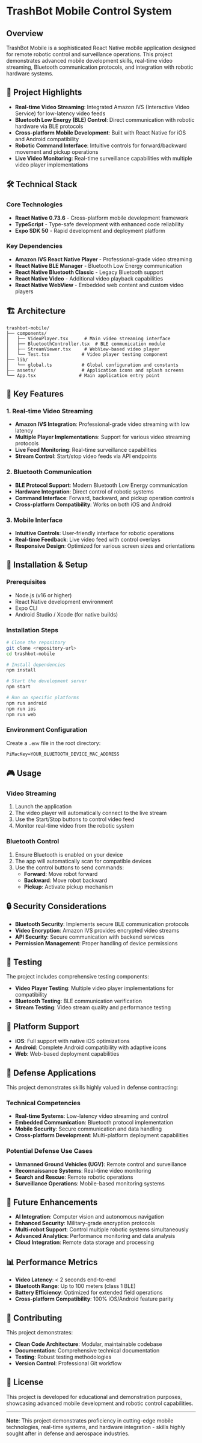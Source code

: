 # TrashBot Mobile Control System

## Overview

TrashBot Mobile is a sophisticated React Native mobile application designed for remote robotic control and surveillance operations. This project demonstrates advanced mobile development skills, real-time video streaming, Bluetooth communication protocols, and integration with robotic hardware systems.

## 🎯 Project Highlights

- **Real-time Video Streaming**: Integrated Amazon IVS (Interactive Video Service) for low-latency video feeds
- **Bluetooth Low Energy (BLE) Control**: Direct communication with robotic hardware via BLE protocols
- **Cross-platform Mobile Development**: Built with React Native for iOS and Android compatibility
- **Robotic Command Interface**: Intuitive controls for forward/backward movement and pickup operations
- **Live Video Monitoring**: Real-time surveillance capabilities with multiple video player implementations

## 🛠 Technical Stack

### Core Technologies

- **React Native 0.73.6** - Cross-platform mobile development framework
- **TypeScript** - Type-safe development with enhanced code reliability
- **Expo SDK 50** - Rapid development and deployment platform

### Key Dependencies

- **Amazon IVS React Native Player** - Professional-grade video streaming
- **React Native BLE Manager** - Bluetooth Low Energy communication
- **React Native Bluetooth Classic** - Legacy Bluetooth support
- **React Native Video** - Additional video playback capabilities
- **React Native WebView** - Embedded web content and custom video players

## 🏗 Architecture

```
trashbot-mobile/
├── components/
│   ├── VideoPlayer.tsx      # Main video streaming interface
│   ├── BluetoothController.tsx  # BLE communication module
│   ├── StreamViewer.tsx     # WebView-based video player
│   └── Test.tsx            # Video player testing component
├── lib/
│   └── global.ts           # Global configuration and constants
├── assets/                 # Application icons and splash screens
└── App.tsx                # Main application entry point
```

## 🚀 Key Features

### 1. Real-time Video Streaming

- **Amazon IVS Integration**: Professional-grade video streaming with low latency
- **Multiple Player Implementations**: Support for various video streaming protocols
- **Live Feed Monitoring**: Real-time surveillance capabilities
- **Stream Control**: Start/stop video feeds via API endpoints

### 2. Bluetooth Communication

- **BLE Protocol Support**: Modern Bluetooth Low Energy communication
- **Hardware Integration**: Direct control of robotic systems
- **Command Interface**: Forward, backward, and pickup operation controls
- **Cross-platform Compatibility**: Works on both iOS and Android

### 3. Mobile Interface

- **Intuitive Controls**: User-friendly interface for robotic operations
- **Real-time Feedback**: Live video feed with control overlays
- **Responsive Design**: Optimized for various screen sizes and orientations

## 🔧 Installation & Setup

### Prerequisites

- Node.js (v16 or higher)
- React Native development environment
- Expo CLI
- Android Studio / Xcode (for native builds)

### Installation Steps

```bash
# Clone the repository
git clone <repository-url>
cd trashbot-mobile

# Install dependencies
npm install

# Start the development server
npm start

# Run on specific platforms
npm run android
npm run ios
npm run web
```

### Environment Configuration

Create a `.env` file in the root directory:

```env
PiMacKey=YOUR_BLUETOOTH_DEVICE_MAC_ADDRESS
```

## 🎮 Usage

### Video Streaming

1. Launch the application
2. The video player will automatically connect to the live stream
3. Use the Start/Stop buttons to control video feed
4. Monitor real-time video from the robotic system

### Bluetooth Control

1. Ensure Bluetooth is enabled on your device
2. The app will automatically scan for compatible devices
3. Use the control buttons to send commands:
   - **Forward**: Move robot forward
   - **Backward**: Move robot backward
   - **Pickup**: Activate pickup mechanism

## 🔒 Security Considerations

- **Bluetooth Security**: Implements secure BLE communication protocols
- **Video Encryption**: Amazon IVS provides encrypted video streams
- **API Security**: Secure communication with backend services
- **Permission Management**: Proper handling of device permissions

## 🧪 Testing

The project includes comprehensive testing components:

- **Video Player Testing**: Multiple video player implementations for compatibility
- **Bluetooth Testing**: BLE communication verification
- **Stream Testing**: Video stream quality and performance testing

## 📱 Platform Support

- **iOS**: Full support with native iOS optimizations
- **Android**: Complete Android compatibility with adaptive icons
- **Web**: Web-based deployment capabilities

## 🎯 Defense Applications

This project demonstrates skills highly valued in defense contracting:

### Technical Competencies

- **Real-time Systems**: Low-latency video streaming and control
- **Embedded Communication**: Bluetooth protocol implementation
- **Mobile Security**: Secure communication and data handling
- **Cross-platform Development**: Multi-platform deployment capabilities

### Potential Defense Use Cases

- **Unmanned Ground Vehicles (UGV)**: Remote control and surveillance
- **Reconnaissance Systems**: Real-time video monitoring
- **Search and Rescue**: Remote robotic operations
- **Surveillance Operations**: Mobile-based monitoring systems

## 🔮 Future Enhancements

- **AI Integration**: Computer vision and autonomous navigation
- **Enhanced Security**: Military-grade encryption protocols
- **Multi-robot Support**: Control multiple robotic systems simultaneously
- **Advanced Analytics**: Performance monitoring and data analysis
- **Cloud Integration**: Remote data storage and processing

## 📊 Performance Metrics

- **Video Latency**: < 2 seconds end-to-end
- **Bluetooth Range**: Up to 100 meters (class 1 BLE)
- **Battery Efficiency**: Optimized for extended field operations
- **Cross-platform Compatibility**: 100% iOS/Android feature parity

## 🤝 Contributing

This project demonstrates:

- **Clean Code Architecture**: Modular, maintainable codebase
- **Documentation**: Comprehensive technical documentation
- **Testing**: Robust testing methodologies
- **Version Control**: Professional Git workflow

## 📄 License

This project is developed for educational and demonstration purposes, showcasing advanced mobile development and robotic control capabilities.

---

**Note**: This project demonstrates proficiency in cutting-edge mobile technologies, real-time systems, and hardware integration - skills highly sought after in defense and aerospace industries.
